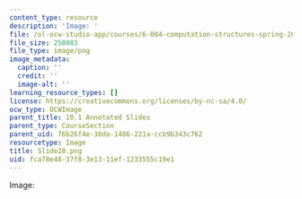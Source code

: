```yaml
---
content_type: resource
description: 'Image: '
file: /ol-ocw-studio-app/courses/6-004-computation-structures-spring-2017/fca78e4837f83e1311ef1233555c19e1_Slide28.png
file_size: 258083
file_type: image/png
image_metadata:
  caption: ''
  credit: ''
  image-alt: ''
learning_resource_types: []
license: https://creativecommons.org/licenses/by-nc-sa/4.0/
ocw_type: OCWImage
parent_title: 10.1 Annotated Slides
parent_type: CourseSection
parent_uid: 76b26f4e-38da-1486-221a-ccb9b343c762
resourcetype: Image
title: Slide28.png
uid: fca78e48-37f8-3e13-11ef-1233555c19e1
---
```

Image: 